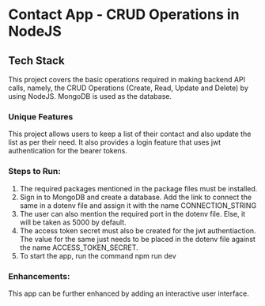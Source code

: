 # Contact App - CRUD Operations in NodeJS

## Tech Stack

This project covers the basic operations required in making backend API calls, namely, the CRUD Operations (Create, Read, Update and Delete) by using NodeJS. MongoDB is used as the database.

### Unique Features

This project allows users to keep a list of their contact and also update the list as per their need. It also provides a login feature that uses jwt authentication for the bearer tokens.

### Steps to Run:

1. The required packages mentioned in the package files must be installed.
2. Sign in to MongoDB and create a database. Add the link to connect the same in a dotenv file and assign it with the name CONNECTION_STRING
3. The user can also mention the required port in the dotenv file. Else, it will be taken as 5000 by default.
4. The access token secret must also be created for the jwt authentiaction. The value for the same just needs to be placed in the dotenv file against the name ACCESS_TOKEN_SECRET.
5. To start the app, run the command npm run dev

### Enhancements:
This app can be further enhanced by adding an interactive user interface.
